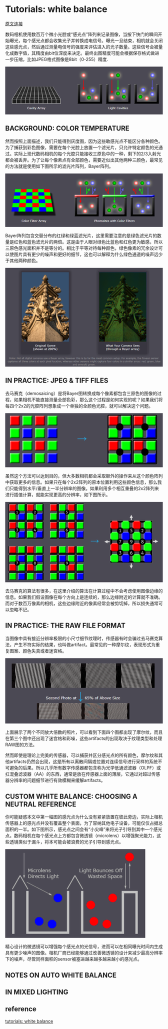# Tutorials: white balance

[原文连接](https://www.cambridgeincolour.com/tutorials/white-balance.htm)  

数码相机使用数百万个微小光腔或“感光点”阵列来记录图像，当按下快门的瞬间开始曝光，每个感光点都会收集光子并转换成电信号。曝光一旦结束，相机就会关闭这些感光点，然后通过测量电信号的强度来评估进入的光子数量。这些信号会被量化成数字值，其精度由bit位深度来决定。最终出图精度可能会根据保存格式做进一步压缩，比如JPEG格式图像是8bit（0-255）精度.

![Cavity Array](/jpg/1.1_cavity_array.png)

## BACKGROUND: COLOR TEMPERATURE

然而按照上面描述，我们只能得到灰度图，因为这些敢感光点不能区分各种颜色。为了捕获到彩色图像，需要在每个光腔上放置一个滤光片，只允许特定颜色的光通过。实际上现代数码相机的每个光腔只能接收三原色中的一种，剩下的2/3入射光都会被丢弃。为了让每个像素点有全部颜色，需要近似出其他两种三颜色，最常见的方法就是使用如下图所示的滤光片阵列，Bayer阵列。

![bayer Array](/jpg/1.1_bayer_array.png)

Bayer阵列包含交替分布的红绿和绿蓝滤光片，这里需要注意的是绿色滤光片的数量是红色和蓝色滤光片的两倍。这是由于人眼对绿色比蓝色和红色更为敏感，所以三原色感光面积并不是等分的。相比于平等对待每种颜色，绿色像素的冗余设计可以使图片具有更少的噪声和更好的细节，这也可以解释为什么绿色通道的噪声远少于其他两种颜色。

![origin & bayer](/jpg/1.1_bayer&origin.png)

## IN PRACTICE: JPEG & TIFF FILES

去马赛克（demosaicing）是将Bayer图转换成每个像素都包含三原色的图像的过程，如果相机不能直接测量全部色彩，那么这个过程是如何实现的呢？如果我们将每四个2x2的光腔阵列想象成一个单独的全颜色光腔，就可以解决这个问题。

![demosaic](/jpg/1.1_demosaic.png)

虽然这个方法可以达到目的，但大多数相机都会采取额外的操作来从这个颜色阵列中获取更多的信息。如果只在每个2x2阵列的原本位置利用这些颜色信息，那么我们只能得到水平/垂直上一半分辨率的图像。如果利用多个相互重叠的2x2阵列来进行插值计算，就能实现更高的分辨率，如下图所示。

![demosaic2](/jpg/1.1_demosaic2.png)

去马赛克的算法有很多，在这里介绍的算法在计算过程中不会考虑使用图像边缘的信息。如果我们假设图像在每个方向上是连续的，那么边缘附近的计算就不准确。而对于数百万像素的相机，这些边缘附近的像素经常会被剪切掉，所以损失通常可以忽略不记。

## IN PRACTICE: THE RAW FILE FORMAT

当图像中具有接近分辨率极限的小尺寸细节纹理时，传感器有时会骗过去马赛克算法，产生不符实际的结果，也叫做artifact。最常见的一种摩尔纹，表现形式为重复图案、颜色失真或者迷宫格。

![demosaic_artifact](/jpg/1.1_demosaic_artifact.png)

上面展示了两个不同放大倍数的照片，可以看到下面四个图都出现了摩尔纹，而且在第三个图中还出现了迷宫格和彩噪，这些artifacts的出现取决于纹理类型和处理RAW图的方法。

然而即使是理论上完美的传感器，可以捕获并区分感光点的所有颜色，摩尔纹和其他artifacts仍然会出现，这是所有以离散间隔或位置对连续信号进行采样的系统不可避免的后果。所以几乎所有数字传感器都包含称为光学低通滤波器（OLPF）或扛混叠滤波器（AA）的东西，通常是放在传感器上面的薄层，它通过对超过传感器分辨率的问题细节进行有效模糊来缓解artifacts。

## CUSTOM WHITE BALANCE: CHOOSING A NEUTRAL REFERENCE

你可能疑惑本文中第一幅图的感光点为什么没有紧紧放置在彼此旁边，实际上相机传感器上的感光点并没有覆盖整个表面，为了容纳其他电子设备，可能仅仅占据总面积的一半。如下图所示，感光点之间会有“小尖峰”来将光子引导到其中一个感光点。数码相机在每个感光点上方都包含微透镜（microlens）以增强聚光能力，这些透镜类似于漏斗，将本可能会被浪费的光子引导到感光点。

![microlens](/jpg/1.1_microlens.png)

精心设计的微透镜可以增强每个感光点的光信号，进而可以在相同曝光时间内生成具有更少噪声的图像。相机厂商已经能够通过改善微透镜的设计来减少最高分辨率下的噪声，尽管同样面积的sensor被塞进越来越多越来越小的感光点。

## NOTES ON AUTO WHITE BALANCE





## IN MIXED LIGHTING



## reference
[tutorials: white balance](https://www.cambridgeincolour.com/tutorials/white-balance.htm)  